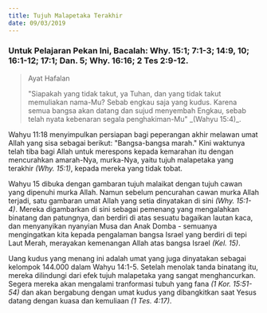 ```yaml
---
title: Tujuh Malapetaka Terakhir
date: 09/03/2019
---
```


### Untuk Pelajaran Pekan Ini, Bacalah: Why. 15:1; 7:1-3; 14:9, 10; 16:1-12; 17:1; Dan. 5; Why. 16:16; 2 Tes 2:9-12.

><p>Ayat Hafalan</p>
>"Siapakah yang tidak takut, ya Tuhan, dan yang tidak takut memuliakan nama-Mu? Sebab engkau saja yang kudus. Karena semua bangsa akan datang dan sujud menyembah Engkau, sebab telah nyata kebenaran segala penghakiman-Mu" _(Wahyu 15:4)_.

Wahyu 11:18 menyimpulkan persiapan bagi peperangan akhir melawan umat Allah yang sisa sebagai berikut: "Bangsa-bangsa marah." Kini waktunya telah tiba bagi Allah untuk merespons kepada kemarahan itu dengan mencurahkan amarah-Nya, murka-Nya, yaitu tujuh malapetaka yang terakhir _(Why. 15:1)_, kepada mereka yang tidak tobat.

Wahyu 15 dibuka dengan gambaran tujuh malaikat dengan tujuh cawan yang dipenuhi murka Allah. Namun sebelum pencurahan cawan murka Allah terjadi, satu gambaran umat Allah yang setia dinyatakan di sini _(Why. 15:1-4)_. Mereka digambarkan di sini sebagai pemenang yang mengalahkan binatang dan patungnya, dan berdiri di atas sesuatu bagaikan lautan kaca, dan menyanyikan nyanyian Musa dan Anak Domba - semuanya mengingatkan kita kepada pengalaman bangsa Israel yang berdiri di tepi Laut Merah, merayakan kemenangan Allah atas bangsa Israel _(Kel. 15)_.

Uang kudus yang menang ini adalah umat yang juga dinyatakan sebagai kelompok 144.000 dalam Wahyu 14:1-5. Setelah menolak tanda binatang itu, mereka dilindungi dari efek tujuh malapetaka yang sangat menghancurkan. Segera mereka akan mengalami tranformasi tubuh yang fana _(1 Kor. 15:51-54)_ dan akan bergabung dengan umat kudus yang dibangkitkan saat Yesus datang dengan kuasa dan kemuliaan _(1 Tes. 4:17)_.